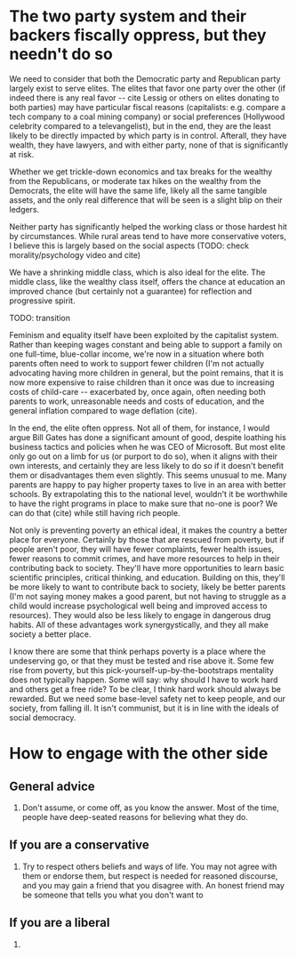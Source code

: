 
# The two party system and their backers fiscally oppress, but they needn't do so

We need to consider that both the Democratic party and
Republican party largely exist to serve elites. The elites
that favor one party over the other (if indeed there is
any real favor -- cite Lessig or others on elites donating
to both parties) may have particular fiscal reasons
(capitalists: e.g. compare a tech company to a coal mining company)
or social preferences (Hollywood celebrity compared to a televangelist),
but in the end, they are the least likely to be directly impacted
by which party is in control. Afterall, they have wealth, they have
lawyers, and with either party, none of that is significantly at
risk.

Whether we get trickle-down economics and tax breaks for the wealthy
from the Republicans, or moderate tax hikes on the wealthy from the
Democrats, the elite will have the same life, likely all the same
tangible assets, and the only real difference that will be seen
is a slight blip on their ledgers.

Neither party has significantly helped the working class or those
hardest hit by circumstances. While rural areas tend to have more
conservative voters, I believe this is largely based on the social
aspects (TODO: check morality/psychology video and cite)

We have a shrinking middle class, which is also ideal for the elite.
The middle class, like the wealthy class itself, offers the chance
at education an improved chance (but certainly not a guarantee) for reflection
and progressive spirit.

TODO: transition

Feminism and equality itself have been exploited by the capitalist system.
Rather than keeping wages constant and being able to support a family
on one full-time, blue-collar income, we're now in a situation where
both parents often need to work to support fewer children (I'm not
actually advocating having more children in general, but the point remains,
that it is now more expensive to raise children than it once was
due to increasing costs of child-care -- exacerbated by, once again,
often needing both parents to work, unreasonable needs and costs of education,
and the general inflation compared to wage deflation (cite).

In the end, the elite often oppress. Not all of them, for instance, I
would argue Bill Gates has done a significant amount of good, despite
loathing his business tactics and policies when he was CEO of Microsoft.
But most elite only go out on a limb for us (or purport to do so), when
it aligns with their own interests, and certainly they are less likely
to do so if it doesn't benefit them or disadvantages them even slightly.
This seems unusual to me. Many parents are happy to pay higher property
taxes to live in an area with better schools. By extrapolating this
to the national level, wouldn't it be worthwhile to have the right
programs in place to make sure that no-one is poor? We can do that (cite)
while still having rich people.

Not only is preventing poverty an ethical ideal, it makes the country
a better place for everyone. Certainly by those that are rescued from poverty, but
if people aren't poor, they will have fewer complaints, fewer health issues,
fewer reasons to commit crimes, and have more resources to help in
their contributing back to society. They'll have more opportunities
to learn basic scientific principles, critical thinking, and education.
Building on this, they'll be more likely to want to contribute back to society,
likely be better parents (I'm not saying money makes a good parent, but
not having to struggle as a child would increase psychological well being
and improved access to resources). They would also be less likely to
engage in dangerous drug habits. All of these advantages work synergystically,
and they all make society a better place.

I know there are some that think perhaps poverty is a place where the undeserving
go, or that they must be tested and rise above it. Some few rise from poverty,
but this pick-yourself-up-by-the-bootstraps mentality does not typically happen.
Some will say: why should I have to work hard and others get a free ride?
To be clear, I think hard work should always be rewarded. But we need some base-level
safety net to keep people, and our society, from falling ill. It isn't communist,
but it is in line with the ideals of social democracy.

# How to engage with the other side

## General advice

1. Don't assume, or come off, as you know the answer. Most of the time,
people have deep-seated reasons for believing what they do.

## If you are a conservative

1. Try to respect others beliefs and ways of life. You may not
agree with them or endorse them, but respect is needed for
reasoned discourse, and you may gain a friend that you disagree with.
An honest friend may be someone that tells you what you don't want to


## If you are a liberal

1. 


